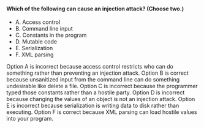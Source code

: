 #### Which of the following can cause an injection attack? (Choose two.)
* A. Access control
* B. Command line input
* C. Constants in the program
* D. Mutable code
* E. Serialization
* F. XML parsing

Option A is incorrect because access control restricts who can do something
rather than preventing an injection attack. Option B is correct because
unsanitized input from the command line can do something undesirable like delete a file.
Option C is incorrect because the programmer typed those constants rather than a hostile party.
Option D is incorrect because changing the values of an object is not an injection attack.
Option E is incorrect because serialization is writing data to disk rather than executing.
Option F is correct because XML parsing can load hostile values into your program.